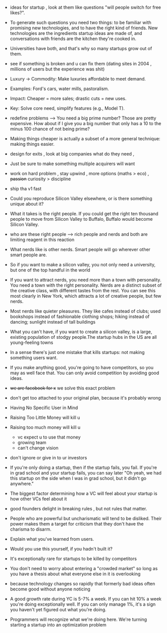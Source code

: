 
- ideas for startup , look at them like questions "will people switch for free likes?".  



-  To generate such questions you need two things: to be familiar with promising new technologies, and to have the right kind of friends. New technologies are the ingredients startup ideas are made of, and conversations with friends are the kitchen they're cooked in.  
  
- Universities have both, and that's why so many startups grow out of them.
- see if something is broken and u can fix them (dating sites in 2004 , millions of users but the experience was shit)
- Luxury → Commodity: Make luxuries affordable to meet demand.
- Examples: Ford's cars, water mills, pastoralism.
- Impact: Cheaper = more sales; drastic cuts = new uses.
- Key: Solve core need, simplify features (e.g., Model T).

 - redefine problems --> You need a big prime number? Those are pretty expensive. How about if I give you a big number that only has a 10 to the minus 100 chance of not being prime?

- Making things cheaper is actually a subset of a more general technique: making things easier.
-  design for exits , look at big companies what do they need , 
- Just be sure to make something multiple acquirers will want
- work on hard problem , stay upwind , more options (maths > eco) , <s>passion</s> curiosity > discipline
- ship tha v1 fast
- Could you reproduce Silicon Valley elsewhere, or is there something unique about it?
- What it takes is the right people. If you could get the right ten thousand people to move from Silicon Valley to Buffalo, Buffalo would become Silicon Valley.
- who are these right people --> rich people and nerds and both are limiting reagent in this reaction
- What nerds like is other nerds. Smart people will go wherever other smart people are.
- So if you want to make a silicon valley, you not only need a university, but one of the top handful in the world
- If you want to attract nerds, you need more than a town with personality. You need a town with the right personality. Nerds are a distinct subset of the creative class, with different tastes from the rest. You can see this most clearly in New York, which attracts a lot of creative people, but few nerds.
- Most nerds like quieter pleasures. They like cafes instead of clubs; used bookshops instead of fashionable clothing shops; hiking instead of dancing; sunlight instead of tall buildings
- What you can't have, if you want to create a silicon valley, is a large, existing population of stodgy people.The startup hubs in the US are all young-feeling towns
- In a sense there's just one mistake that kills startups: not making something users want.
- If you make anything good, you're going to have competitors, so you may as well face that. You can only avoid competition by avoiding good ideas.
- <s>we are facobook for x</s>  we solve this exact problem
- don't get too attached to your original plan, because it's probably wrong
- Having No Specific User in Mind
- Raising Too Little Money will kill u
- Raising too much money will kill u
	- vc expect u to use that money
	- growing team 
	- can't change vision
- don't ignore or give in to ur investors
- If you're only doing a startup, then if the startup fails, you fail. If you're in grad school and your startup fails, you can say later "Oh yeah, we had this startup on the side when I was in grad school, but it didn't go anywhere."
- The biggest factor determining how a VC will feel about your startup is how other VCs feel about it
- good founders delight in breaking rules , but not rules that matter.
- People who are powerful but uncharismatic will tend to be disliked. Their power makes them a target for criticism that they don't have the charisma to disarm.
- Explain what you've learned from users.
- Would you use this yourself, if you hadn't built it?
- It's exceptionally rare for startups to be killed by competitors
- You don't need to worry about entering a "crowded market" so long as you have a thesis about what everyone else in it is overlooking
- because technology changes so rapidly that formerly bad ideas often become good without anyone noticing
- A good growth rate during YC is 5-7% a week. If you can hit 10% a week you're doing exceptionally well. If you can only manage 1%, it's a sign you haven't yet figured out what you're doing.
- Programmers will recognize what we're doing here. We're turning starting a startup into an optimization problem


